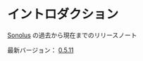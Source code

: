 # イントロダクション

[Sonolus](https://sonolus.com) の過去から現在までのリリースノート

最新バージョン： [0.5.11](./versions/0.5.11.md)
